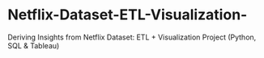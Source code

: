 # Netflix-Dataset-ETL-Visualization-
Deriving Insights from Netflix Dataset:  ETL + Visualization Project (Python, SQL &amp; Tableau)
